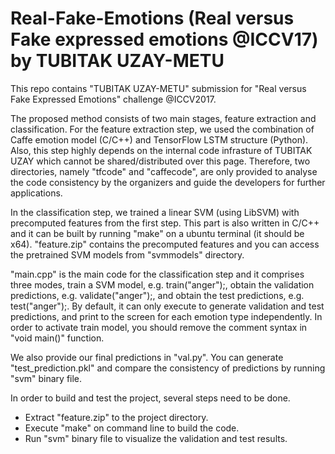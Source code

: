 # Real-Fake-Emotions (Real versus Fake expressed emotions @ICCV17) by TUBITAK UZAY-METU 
This repo contains "TUBITAK UZAY-METU" submission for "Real versus Fake Expressed Emotions" challenge @ICCV2017. 

The proposed method consists of two main stages, feature extraction and classification. For the feature extraction step, we used the combination of Caffe emotion model (C/C++) and TensorFlow LSTM structure (Python). Also, this step highly depends on the internal code infrasture of TUBITAK UZAY which cannot be shared/distributed over this page. Therefore, two directories, namely "tfcode" and "caffecode", are only provided to analyse the code consistency by the organizers and guide the developers for further applications.

In the classification step, we trained a linear SVM (using LibSVM) with precomputed features from the first step. This part is also written in C/C++ and it can be built by running "make" on a ubuntu terminal (it should be x64). "feature.zip" contains the precomputed features and you can access the pretrained SVM models from "svmmodels" directory.

"main.cpp" is the main code for the classification step and it comprises three modes, train a SVM model, e.g. train("anger");, obtain the validation predictions, e.g. validate("anger");, and obtain the test predictions, e.g. test("anger");. By default, it can only execute to generate validation and test predictions, and print to the screen for each emotion type independently. In order to activate train model, you should remove the comment syntax in "void main()" function. 

We also provide our final predictions in "val.py". You can generate "test_prediction.pkl" and compare the consistency of predictions by running "svm" binary file.

In order to build and test the project, several steps need to be done.

* Extract "feature.zip" to the project directory.
* Execute "make" on command line to build the code.
* Run "svm" binary file to visualize the validation and test results. 


